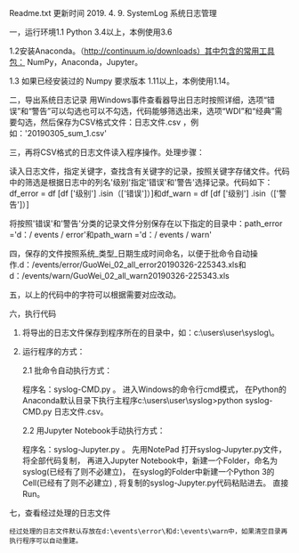 Readme.txt 更新时间 2019. 4. 9.
SystemLog
系统日志管理

一，运行环境1.1 Python 3.4以上，本例使用3.6

1.2安装Anaconda。（http://continuum.io/downloads）其中包含的常用工具包： NumPy，Anaconda，Jupyter。

1.3 如果已经安装过的 Numpy 要求版本 1.11以上，本例使用1.14。

二，导出系统日志记录
用Windows事件查看器导出日志时按照详细，选项“错误”和“警告”可以勾选也可以不勾选，代码能够筛选出来，选项“WDI”和“经典”需要勾选，然后保存为CSV格式文件：日志文件.csv ，例如：'20190305_sum_1.csv'

三，再将CSV格式的日志文件读入程序操作。处理步骤：

读入日志文件，指定关键字，查找含有关键字的记录，按照关键字存储文件。代码中的筛选是根据日志中的列名'级别'指定'错误'和'警告'选择记录。代码如下： df_error = df [df ['级别'] .isin（['错误']）]和df_warn = df [df ['级别'] .isin（['警告']）]

将按照'错误'和'警告'分类的记录文件分别保存在以下指定的目录中：path_error ='d：/ events / error'和path_warn ='d：/ events / warn'

四，保存的文件按照系统_类型_日期生成时间命名，以便于批命令自动操作.d：/events/error/GuoWei_02_all_error20190326-225343.xls和d：/events/warn/GuoWei_02_all_warn20190326-225343.xls

五，以上的代码中的字符可以根据需要对应改动。

六，执行代码

1. 将导出的日志文件保存到程序所在的目录中，如：c:\users\user\syslog\。

2. 运行程序的方式：

    2.1 批命令自动执行方式：
    
	程序名：syslog-CMD.py 。
        进入Windows的命令行cmd模式，
	在Python的Anaconda默认目录下执行主程序c:\users\user\syslog\>python syslog-CMD.py 日志文件.csv。

    2.2 用Jupyter Notebook手动执行方式：
        
	程序名：syslog-Jupyter.py 。	
	先用NotePad 打开syslog-Jupyter.py文件，将全部代码复制，
	再进入Jupyter Notebook中，新建一个Folder，命名为syslog(已经有了则不必建立)，
	在syslog的Folder中新建一个Python 3的Cell(已经有了则不必建立) , 将复制的syslog-Jupyter.py代码粘贴进去。
	直接Run。

七，查看经过处理的日志文件
	 
	经过处理的日志文件默认存放在d:\events\error\和d:\events\warn中，如果清空目录再执行程序可以自动重建。
